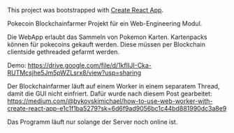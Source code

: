 This project was bootstrapped with [Create React App](https://github.com/facebook/create-react-app).

Pokecoin Blockchainfarmer Projekt für ein Web-Engineering Modul.

Die WebApp erlaubt das Sammeln von Pokemon Karten. Kartenpacks können für pokecoins gekauft werden. Diese müssen per Blockchain clientside gethreaded gefarmt werden.

Demo: https://drive.google.com/file/d/1kfIIJI-Cka-RUTMcsjhe5Jm5pWZLsrx8/view?usp=sharing

Der Blockchainfarmer läuft auf einem Worker in einem separatem Thread, damit die GUI nicht einfriert. 
Dafür wurde nach diesem Post gearbeitet: https://medium.com/@bykovskimichael/how-to-use-web-worker-with-create-react-app-e1c1f1ba5279?sk=6d6f9ad9056bc1c44bd881990dc3a8e9

Das Programm läuft nur solange der Server noch online ist. 
